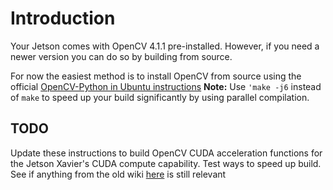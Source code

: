 # Introduction

Your Jetson comes with OpenCV 4.1.1 pre-installed. However, if you need a newer version you can do so by building from source.

For now the easiest method is to install OpenCV from source using the official [OpenCV-Python in Ubuntu instructions](https://docs.opencv.org/master/d2/de6/tutorial_py_setup_in_ubuntu.html)
**Note:** Use `'make -j6` instead of `make` to speed up your build significantly by using parallel compilation.

## TODO
Update these instructions to build OpenCV CUDA acceleration functions for the Jetson Xavier's CUDA compute capability. Test ways to speed up build. See if anything from the old wiki [here](https://github.com/Pitt-RAS/iarc7_common/wiki/Installation-on-TX2#opencv) is still relevant

